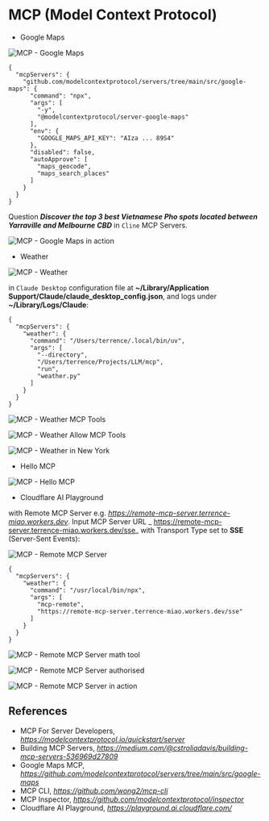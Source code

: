 MCP (Model Context Protocol)
============================

- Google Maps

![MCP - Google Maps](MCP%20-%20Google%20Maps.png)

```
{
  "mcpServers": {
    "github.com/modelcontextprotocol/servers/tree/main/src/google-maps": {
      "command": "npx",
      "args": [
        "-y",
        "@modelcontextprotocol/server-google-maps"
      ],
      "env": {
        "GOOGLE_MAPS_API_KEY": "AIza ... 89S4"
      },
      "disabled": false,
      "autoApprove": [
        "maps_geocode",
        "maps_search_places"
      ]
    }
  }
}
```

Question _**Discover the top 3 best Vietnamese Pho spots located between Yarraville and Melbourne CBD**_ in `Cline` MCP Servers.

![MCP - Google Maps in action](MCP%20-%20Google%20Maps%20in%20action.png)

- Weather

![MCP - Weather](MCP%20-%20Weather.png)

in `Claude Desktop` configuration file at **~/Library/Application Support/Claude/claude_desktop_config.json**, and logs under **~/Library/Logs/Claude**:

```
{
  "mcpServers": {
    "weather": {
      "command": "/Users/terrence/.local/bin/uv",
      "args": [
        "--directory",
        "/Users/terrence/Projects/LLM/mcp",
        "run",
        "weather.py"
      ]
    }
  }
}
```
![MCP - Weather MCP Tools](MCP%20-%20Weather%20MCP%20Tools.png)

![MCP - Weather Allow MCP Tools](MCP%20-%20Weather%20Allow%20MCP%20Tools.png)

![MCP - Weather in New York](MCP%20-%20Weather%20in%20New%20York.png)

- Hello MCP

![MCP - Hello MCP](MCP%20-%20Hello%20MCP.png)

- Cloudflare AI Playground

with Remote MCP Server e.g. _https://remote-mcp-server.terrence-miao.workers.dev_. Input MCP Server URL _ https://remote-mcp-server.terrence-miao.workers.dev/sse_ with Transport Type set to **SSE** (Server-Sent Events):

![MCP - Remote MCP Server](MCP%20-%20Remote%20MCP%20Server.png)

```
{
  "mcpServers": {
    "weather": {
      "command": "/usr/local/bin/npx",
      "args": [
        "mcp-remote",
        "https://remote-mcp-server.terrence-miao.workers.dev/sse"
      ]
    }
  }
}
```

![MCP - Remote MCP Server math tool](MCP%20-%20Remote%20MCP%20Server%20math%20tool.png)

![MCP - Remote MCP Server authorised](MCP%20-%20Remote%20MCP%20Server%20authorised.png)

![MCP - Remote MCP Server in action](MCP%20-%20Remote%20MCP%20Server%20in%20action.png)


References
----------

- MCP For Server Developers, _https://modelcontextprotocol.io/quickstart/server_
- Building MCP Servers, _https://medium.com/@cstroliadavis/building-mcp-servers-536969d27809_
- Google Maps MCP, _https://github.com/modelcontextprotocol/servers/tree/main/src/google-maps_
- MCP CLI, _https://github.com/wong2/mcp-cli_
- MCP Inspector, _https://github.com/modelcontextprotocol/inspector_
- Cloudflare AI Playground, _https://playground.ai.cloudflare.com/_